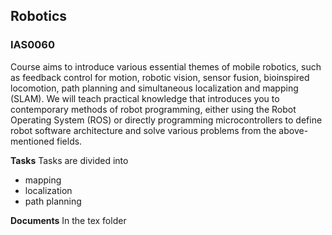 ## Robotics

### IAS0060

Course aims to introduce various essential themes of mobile robotics, such as feedback control for motion, robotic vision, sensor fusion, bioinspired locomotion, path planning and simultaneous localization and mapping (SLAM). We will teach practical knowledge that introduces you to contemporary methods of robot programming, either using the Robot Operating System (ROS) or directly programming microcontrollers to define robot software architecture and solve various problems from the above-mentioned fields.

**Tasks**
Tasks are divided into
- mapping
- localization
- path planning

**Documents**
In the tex folder
